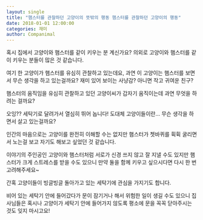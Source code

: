 ```yaml
---
layout: single
title: "햄스터를 관찰하던 고양이의 뜻밖의 행동 햄스터를 관찰하던 고양이의 행동"
date: 2018-01-01 12:00:00
categories: 재미
author: Companimal
---
```


혹시 집에서 고양이와 햄스터를 같이 키우는 분 계신가요? 의외로 고양이와 햄스터를 같이 키우는 분들이 많은 것 같습니다.

여기 한 고양이가 햄스터를 유심히 관찰하고 있는데요, 과연 이 고양이는 햄스터를 보면서 무슨 생각을 하고 있는걸까요? 재미 있어 보이는 사냥감? 아니면 작고 귀여운 친구?

햄스터의 움직임을 유심히 관찰하고 있던 고양이씨가 갑자기 움직이는데 과연 무엇을 하려는 걸까요?

오잉?? 세탁기로 달려가서 열심히 뛰어 놉니다! 도대체 고양이들이란... 무슨 생각을 하면서 살고 있는걸까요?

인간의 마음으로는 고양이를 완전히 이해할 수는 없지만 햄스터가 쳇바퀴를 휙휙 굴리면서 노는걸 보고 자기도 해보고 싶었던 것 같습니다.

이야기의 주인공인 고양이와 햄스터처럼 서로가 신경 쓰지 않고 잘 지낼 수도 있지만 햄스터가 크게 스트레스를 받을 수도 있으니 만약 둘을 함께 키우고 싶으시다면 다시 한 번 고려해주세요~

간혹 고양이들이 빙글빙글 돌아가고 있는 세탁기에 관심을 가지기도 합니다.

비어 있는 세탁기 안에 들어갔다가 문이 잠기거나 해서 위험한 일이 생길 수도 있으니 집사님들은 혹시나 고양이가 세탁기 안에 들어가지 않도록 평소에 문을 꼭꼭 닫아주시는 것도 잊지 마시고요!
